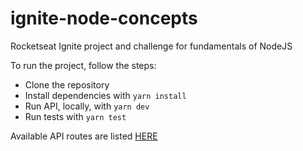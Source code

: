 # ignite-node-concepts
Rocketseat Ignite project and challenge for fundamentals of NodeJS

To run the project, follow the steps:
- Clone the repository
- Install dependencies with ```yarn install```
- Run API, locally, with ```yarn dev```
- Run tests with ```yarn test```

Available API routes are listed [HERE](https://www.notion.so/Desafio-01-Conceitos-do-Node-js-59ccb235aecd43a6a06bf09a24e7ede8#5ffe34e3571a4562b6356722ca89c0cc)
